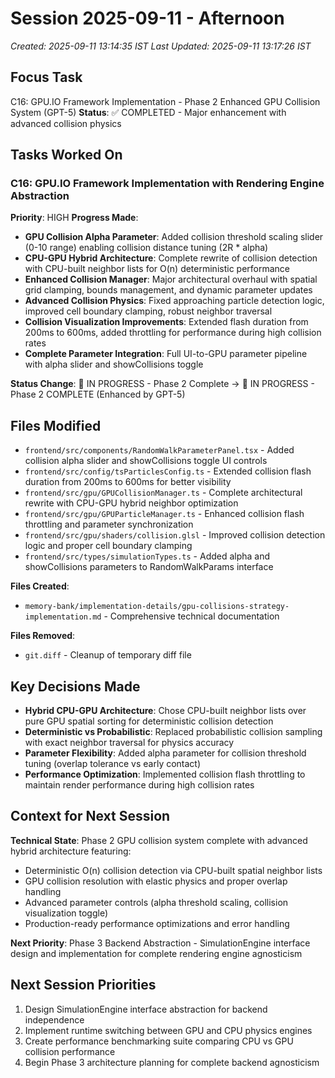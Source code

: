 # Session 2025-09-11 - Afternoon
*Created: 2025-09-11 13:14:35 IST*
*Last Updated: 2025-09-11 13:17:26 IST*

## Focus Task
C16: GPU.IO Framework Implementation - Phase 2 Enhanced GPU Collision System (GPT-5)
**Status**: ✅ COMPLETED - Major enhancement with advanced collision physics

## Tasks Worked On
### C16: GPU.IO Framework Implementation with Rendering Engine Abstraction
**Priority**: HIGH
**Progress Made**:
- **GPU Collision Alpha Parameter**: Added collision threshold scaling slider (0-10 range) enabling collision distance tuning (2R * alpha)
- **CPU-GPU Hybrid Architecture**: Complete rewrite of collision detection with CPU-built neighbor lists for O(n) deterministic performance
- **Enhanced Collision Manager**: Major architectural overhaul with spatial grid clamping, bounds management, and dynamic parameter updates
- **Advanced Collision Physics**: Fixed approaching particle detection logic, improved cell boundary clamping, robust neighbor traversal
- **Collision Visualization Improvements**: Extended flash duration from 200ms to 600ms, added throttling for performance during high collision rates
- **Complete Parameter Integration**: Full UI-to-GPU parameter pipeline with alpha slider and showCollisions toggle

**Status Change**: 🔄 IN PROGRESS - Phase 2 Complete → 🔄 IN PROGRESS - Phase 2 COMPLETE (Enhanced by GPT-5)

## Files Modified
- `frontend/src/components/RandomWalkParameterPanel.tsx` - Added collision alpha slider and showCollisions toggle UI controls
- `frontend/src/config/tsParticlesConfig.ts` - Extended collision flash duration from 200ms to 600ms for better visibility
- `frontend/src/gpu/GPUCollisionManager.ts` - Complete architectural rewrite with CPU-GPU hybrid neighbor optimization
- `frontend/src/gpu/GPUParticleManager.ts` - Enhanced collision flash throttling and parameter synchronization
- `frontend/src/gpu/shaders/collision.glsl` - Improved collision detection logic and proper cell boundary clamping
- `frontend/src/types/simulationTypes.ts` - Added alpha and showCollisions parameters to RandomWalkParams interface

**Files Created**:
- `memory-bank/implementation-details/gpu-collisions-strategy-implementation.md` - Comprehensive technical documentation

**Files Removed**:
- `git.diff` - Cleanup of temporary diff file

## Key Decisions Made
- **Hybrid CPU-GPU Architecture**: Chose CPU-built neighbor lists over pure GPU spatial sorting for deterministic collision detection
- **Deterministic vs Probabilistic**: Replaced probabilistic collision sampling with exact neighbor traversal for physics accuracy
- **Parameter Flexibility**: Added alpha parameter for collision threshold tuning (overlap tolerance vs early contact)
- **Performance Optimization**: Implemented collision flash throttling to maintain render performance during high collision rates

## Context for Next Session
**Technical State**: Phase 2 GPU collision system complete with advanced hybrid architecture featuring:
- Deterministic O(n) collision detection via CPU-built spatial neighbor lists
- GPU collision resolution with elastic physics and proper overlap handling  
- Advanced parameter controls (alpha threshold scaling, collision visualization toggle)
- Production-ready performance optimizations and error handling

**Next Priority**: Phase 3 Backend Abstraction - SimulationEngine interface design and implementation for complete rendering engine agnosticism

## Next Session Priorities
1. Design SimulationEngine interface abstraction for backend independence
2. Implement runtime switching between GPU and CPU physics engines
3. Create performance benchmarking suite comparing CPU vs GPU collision performance
4. Begin Phase 3 architecture planning for complete backend agnosticism
